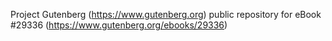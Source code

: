 Project Gutenberg (https://www.gutenberg.org) public repository for eBook #29336 (https://www.gutenberg.org/ebooks/29336)
